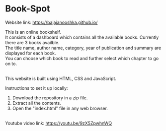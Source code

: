 # Book-Spot
Website link: https://bajajanooshka.github.io/

This is an online bookshelf.\
It consists of a dashboard which contains all the available books.
Currently there are 3 books availble.\
The title name, author name, category, year of publication and summary are displayed for each book.\
You can choose which book to read and further select which chapter to go on to.


\
This website is built using HTML, CSS and JavaScript.

Instructions to set it up locally:
1. Download the repository in a zip file.
2. Extract all the contents.
3. Open the "index.html" file in any web browser.

\
Youtube video link: https://youtu.be/9zX5ZpwhnWQ


